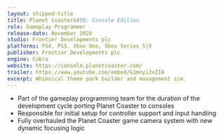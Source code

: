 ```yaml
---
layout: shipped-title
title: Planet Coaster&#58; Console Edition
role: Gameplay Programmer
release-date: November 2020
studio: Frontier Developments plc
platforms: PS4, PS5, Xbox One, Xbox Series S|X
publisher: Frontier Developments plc
engine: Cobra
website: https://console.planetcoaster.com/
trailer: https://www.youtube.com/embed/G1mnyi2xZIA
excerpt: Whimsical theme park builder and management sim.
---
```


- Part of the gameplay programming team for the duration of the development cycle porting Planet Coaster to consoles
- Responsible for initial setup for controller support and input handling
- Fully overhauled the Planet Coaster game camera system with new dynamic focusing logic  